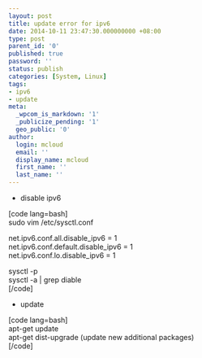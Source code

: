 ```yaml
---
layout: post
title: update error for ipv6
date: 2014-10-11 23:47:30.000000000 +08:00
type: post
parent_id: '0'
published: true
password: ''
status: publish
categories: [System, Linux]
tags:
- ipv6
- update
meta:
  _wpcom_is_markdown: '1'
  _publicize_pending: '1'
  geo_public: '0'
author:
  login: mcloud
  email: ''
  display_name: mcloud
  first_name: ''
  last_name: ''
---
```

<ul>
<li>disable ipv6</li>
</ul>
<p>[code lang=bash]<br />
sudo vim /etc/sysctl.conf</p>
<p>net.ipv6.conf.all.disable_ipv6 = 1<br />
net.ipv6.conf.default.disable_ipv6 = 1<br />
net.ipv6.conf.lo.disable_ipv6 = 1</p>
<p>sysctl -p<br />
sysctl -a | grep diable<br />
[/code]</p>
<ul>
<li>update</li>
</ul>
<p>[code lang=bash]<br />
apt-get update<br />
apt-get dist-upgrade (update new additional packages)<br />
[/code]</p>
